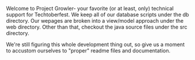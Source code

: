 Welcome to Project Growler- your favorite (or at least, only) technical support for Techtoberfest.
We keep all of our database scripts under the db directory.
Our wepages are broken into a view/model approach under the web directory.
Other than that, checkout the java source files under the src directory.

We're still figuring this whole development thing out, so give us a moment to accustom ourselves to "proper" readme files and documentation.